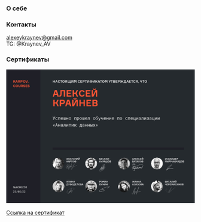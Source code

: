 ### О себе

###  Контакты

alexeykraynev@gmail.com  
TG: @Kraynev_AV

### Сертификаты

![](KC_certificate.jpeg)

[Ссылка на сертификат](https://lab.karpov.courses/certificate/d99f4a89-78d6-4cdf-869e-82a445ba4071/)  

